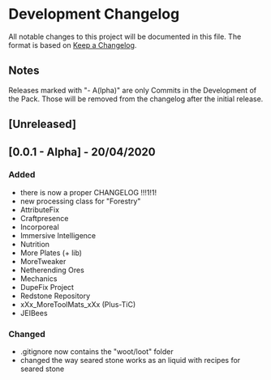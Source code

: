 # Development Changelog

All notable changes to this project will be documented in this file.
The format is based on [Keep a Changelog](https://keepachangelog.com/en/1.0.0/).

## Notes

Releases marked with "- A(lpha)" are only Commits in the Development of the Pack. Those will be removed from the changelog after the initial release.

## [Unreleased]

## [0.0.1 - Alpha] - 20/04/2020

### Added

- there is now a proper CHANGELOG !!!1!1!
- new processing class for "Forestry"
- AttributeFix
- Craftpresence
- Incorporeal
- Immersive Intelligence
- Nutrition
- More Plates (+ lib)
- MoreTweaker
- Netherending Ores
- Mechanics
- DupeFix Project
- Redstone Repository
- xXx_MoreToolMats_xXx (Plus-TiC)
- JEIBees

### Changed

- .gitignore now contains the "woot/loot" folder
- changed the way seared stone works as an liquid with recipes for seared stone
